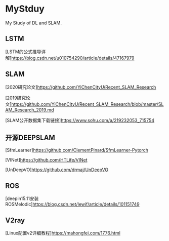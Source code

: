 # MyStduy

My Study of DL and SLAM.

## LSTM
[LSTM的公式推导详解]https://blog.csdn.net/u010754290/article/details/47167979

## SLAM
[2020研究论文]https://github.com/YiChenCityU/Recent_SLAM_Research

[2019研究论文]https://github.com/YiChenCityU/Recent_SLAM_Research/blob/master/SLAM_Research_2019.md

[SLAM公开数据集下载链接]https://www.sohu.com/a/219232053_715754

## 开源DEEPSLAM
[SfmLearner]https://github.com/ClementPinard/SfmLearner-Pytorch

[VINet]https://github.com/HTLife/VINet

[UnDeepVO]https://github.com/drmaj/UnDeepVO

## ROS
[deepin15.11安装ROSMelodic]https://blog.csdn.net/lewif/article/details/101151749

## V2ray
[Linux配置v2详细教程]https://mahongfei.com/1776.html

